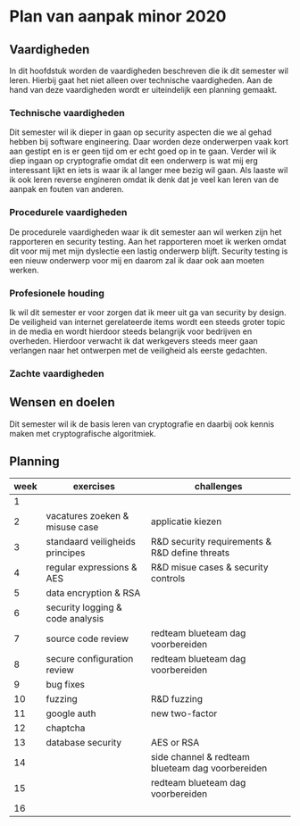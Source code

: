 # Plan van aanpak minor 2020

## Vaardigheden

In dit hoofdstuk worden de vaardigheden beschreven die ik dit semester wil leren. Hierbij gaat het niet alleen over technische vaardigheden. Aan de hand van deze vaardigheden wordt er uiteindelijk een planning gemaakt.

### Technische vaardigheden

Dit semester wil ik dieper in gaan op security aspecten die we al gehad hebben bij software engineering. Daar worden deze onderwerpen vaak kort aan gestipt en is er geen tijd om er echt goed op in te gaan. Verder wil ik diep ingaan op cryptografie omdat dit een onderwerp is wat mij erg interessant lijkt en iets is waar ik al langer mee bezig wil gaan. Als laaste wil ik ook leren reverse engineren omdat ik denk dat je veel kan leren van de aanpak en fouten van anderen.

### Procedurele vaardigheden

De procedurele vaardigheden waar ik dit semester aan wil werken zijn het rapporteren en security testing. Aan het rapporteren moet ik werken omdat dit voor mij met mijn dyslectie een lastig onderwerp blijft. Security testing is een nieuw onderwerp voor mij en daarom zal ik daar ook aan moeten werken.

### Profesionele houding

Ik wil dit semester er voor zorgen dat ik meer uit ga van security by design. De veiligheid van internet gerelateerde items wordt een steeds groter topic in de media en wordt hierdoor steeds belangrijk voor bedrijven en overheden. Hierdoor verwacht ik dat werkgevers steeds meer gaan verlangen naar het ontwerpen met de veiligheid als eerste gedachten.

### Zachte vaardigheden


## Wensen en doelen

Dit semester wil ik de basis leren van cryptografie en daarbij ook kennis maken met cryptografische algoritmiek. 

## Planning

| week | exercises                        | challenges                       |
| ---- | -------------------------------- | -------------------------------- |
| 1    |                                  |                                  |
| 2    | vacatures zoeken & misuse case   | applicatie kiezen                |
| 3    | standaard veiligheids principes  | R&D security requirements & R&D define threats  |
| 4    | regular expressions & AES        | R&D misue cases & security controls             |
| 5    | data encryption & RSA            |                                  |
| 6    | security logging & code analysis |                                  |
| 7    | source code review               | redteam blueteam dag voorbereiden |
| 8    | secure configuration review      | redteam blueteam dag voorbereiden |
| 9    | bug fixes                        |                                  |
| 10   | fuzzing                          |  R&D fuzzing                                    |
| 11   | google auth                      |  new two-factor                  |
| 12   | chaptcha                         |                                  |
| 13   | database security                | AES or RSA                       |
| 14   |                                  | side channel & redteam blueteam dag voorbereiden |
| 15   |                                  | redteam blueteam dag voorbereiden |
| 16   |                                  |                                  |
